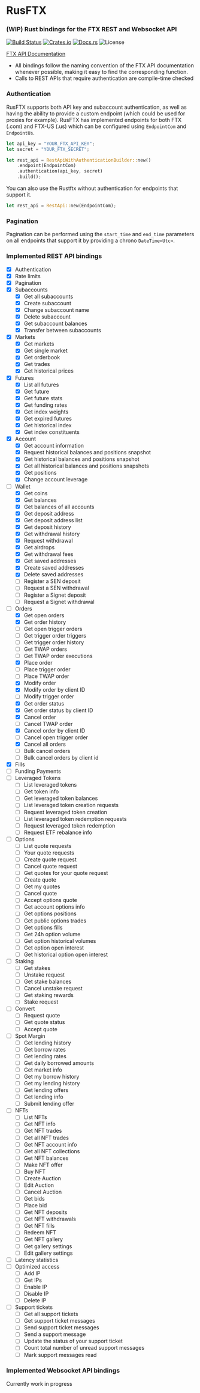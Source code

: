 # RusFTX

### (WIP) Rust bindings for the FTX REST and Websocket API

[![Build Status](https://travis-ci.com/elertan/rusftx.svg?branch=master)](https://travis-ci.com/rusftx/rusftx)
[![Crates.io](https://img.shields.io/crates/v/rusftx.svg)](https://crates.io/crates/rusftx)
[![Docs.rs](https://docs.rs/RusFTX/badge.svg)](https://docs.rs/rusftx)
![License](https://img.shields.io/crates/l/rusftx.svg)

[FTX API Documentation](https://docs.ftx.com/#overview)

- All bindings follow the naming convention of the FTX API documentation whenever possible, making it easy to find the corresponding function.
- Calls to REST APIs that require authentication are compile-time checked 

### Authentication
RusFTX supports both API key and subaccount authentication, as well as having the ability to provide a custom endpoint (which could be used for proxies for example).
RusFTX has implemented endpoints for both FTX (.com) and FTX-US (.us) which can be configured using `EndpointCom` and `EndpointUs`.
```rust
let api_key = "YOUR_FTX_API_KEY";
let secret = "YOUR_FTX_SECRET";

let rest_api = RestApiWithAuthenticationBuilder::new()
    .endpoint(EndpointCom)
    .authentication(api_key, secret)
    .build();
```

You can also use the Rustftx without authentication for endpoints that support it.
```rust
let rest_api = RestApi::new(EndpointCom);
```

### Pagination
Pagination can be performed using the `start_time` and `end_time` parameters on all endpoints that support it by providing a chrono `DateTime<Utc>`.

### Implemented REST API bindings

- [x] Authentication
- [x] Rate limits
- [x] Pagination
- [x] Subaccounts
  - [x] Get all subaccounts
  - [x] Create subaccount
  - [x] Change subaccount name
  - [x] Delete subaccount
  - [x] Get subaccount balances
  - [x] Transfer between subaccounts
- [x] Markets
  - [x] Get markets
  - [x] Get single market
  - [x] Get orderbook
  - [x] Get trades
  - [x] Get historical prices
- [x] Futures
  - [x] List all futures
  - [x] Get future
  - [x] Get future stats
  - [x] Get funding rates
  - [x] Get index weights
  - [x] Get expired futures
  - [x] Get historical index
  - [x] Get index constituents
- [x] Account
  - [x] Get account information
  - [x] Request historical balances and positions snapshot
  - [x] Get historical balances and positions snapshot
  - [x] Get all historical balances and positions snapshots
  - [x] Get positions
  - [x] Change account leverage
- [ ] Wallet
  - [x] Get coins
  - [x] Get balances
  - [x] Get balances of all accounts
  - [x] Get deposit address
  - [x] Get deposit address list
  - [x] Get deposit history
  - [x] Get withdrawal history
  - [x] Request withdrawal
  - [x] Get airdrops
  - [x] Get withdrawal fees
  - [x] Get saved addresses
  - [x] Create saved addresses
  - [x] Delete saved addresses
  - [ ] Register a SEN deposit
  - [ ] Request a SEN withdrawal
  - [ ] Register a Signet deposit
  - [ ] Request a Signet withdrawal
- [ ] Orders
  - [x] Get open orders
  - [x] Get order history
  - [ ] Get open trigger orders
  - [ ] Get trigger order triggers
  - [ ] Get trigger order history
  - [ ] Get TWAP orders
  - [ ] Get TWAP order executions
  - [x] Place order
  - [ ] Place trigger order
  - [ ] Place TWAP order
  - [x] Modify order
  - [x] Modify order by client ID
  - [ ] Modify trigger order
  - [x] Get order status
  - [x] Get order status by client ID
  - [x] Cancel order
  - [ ] Cancel TWAP order
  - [x] Cancel order by client ID
  - [ ] Cancel open trigger order
  - [x] Cancel all orders
  - [ ] Bulk cancel orders
  - [ ] Bulk cancel orders by client id
- [x] Fills
- [ ] Funding Payments
- [ ] Leveraged Tokens
  - [ ] List leveraged tokens
  - [ ] Get token info
  - [ ] Get leveraged token balances
  - [ ] List leveraged token creation requests
  - [ ] Request leveraged token creation
  - [ ] List leveraged token redemption requests
  - [ ] Request leveraged token redemption
  - [ ] Request ETF rebalance info
- [ ] Options
  - [ ] List quote requests
  - [ ] Your quote requests
  - [ ] Create quote request
  - [ ] Cancel quote request
  - [ ] Get quotes for your quote request
  - [ ] Create quote
  - [ ] Get my quotes
  - [ ] Cancel quote
  - [ ] Accept options quote
  - [ ] Get account options info
  - [ ] Get options positions
  - [ ] Get public options trades
  - [ ] Get options fills
  - [ ] Get 24h option volume
  - [ ] Get option historical volumes
  - [ ] Get option open interest
  - [ ] Get historical option open interest
- [ ] Staking
  - [ ] Get stakes
  - [ ] Unstake request
  - [ ] Get stake balances
  - [ ] Cancel unstake request
  - [ ] Get staking rewards
  - [ ] Stake request
- [ ] Convert
  - [ ] Request quote
  - [ ] Get quote status
  - [ ] Accept quote
- [ ] Spot Margin
  - [ ] Get lending history
  - [ ] Get borrow rates
  - [ ] Get lending rates
  - [ ] Get daily borrowed amounts
  - [ ] Get market info
  - [ ] Get my borrow history
  - [ ] Get my lending history
  - [ ] Get lending offers
  - [ ] Get lending info
  - [ ] Submit lending offer
- [ ] NFTs
  - [ ] List NFTs
  - [ ] Get NFT info
  - [ ] Get NFT trades
  - [ ] Get all NFT trades
  - [ ] Get NFT account info
  - [ ] Get all NFT collections
  - [ ] Get NFT balances
  - [ ] Make NFT offer
  - [ ] Buy NFT
  - [ ] Create Auction
  - [ ] Edit Auction
  - [ ] Cancel Auction
  - [ ] Get bids
  - [ ] Place bid
  - [ ] Get NFT deposits
  - [ ] Get NFT withdrawals
  - [ ] Get NFT fills
  - [ ] Redeem NFT
  - [ ] Get NFT gallery
  - [ ] Get gallery settings
  - [ ] Edit gallery settings
- [ ] Latency statistics
- [ ] Optimized access
  - [ ] Add IP
  - [ ] Get IPs
  - [ ] Enable IP
  - [ ] Disable IP
  - [ ] Delete IP
- [ ] Support tickets
  - [ ] Get all support tickets
  - [ ] Get support ticket messages
  - [ ] Send support ticket messages
  - [ ] Send a support message
  - [ ] Update the status of your support ticket
  - [ ] Count total number of unread support messages
  - [ ] Mark support messages read

### Implemented Websocket API bindings
Currently work in progress
